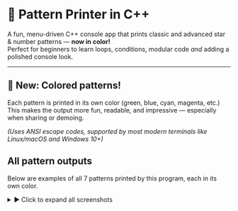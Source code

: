 # 🌟 Pattern Printer in C++

A fun, menu-driven C++ console app that prints classic and advanced star & number patterns — **now in color!**  
Perfect for beginners to learn loops, conditions, modular code *and* adding a polished console look.

---

## 🎨 New: Colored patterns!
Each pattern is printed in its own color (green, blue, cyan, magenta, etc.)  
This makes the output more fun, readable, and impressive — especially when sharing or demoing.

*(Uses ANSI escape codes, supported by most modern terminals like Linux/macOS and Windows 10+)*


## **All pattern outputs**

Below are examples of all 7 patterns printed by this program, each in its own color.

<details>
<summary>▶ Click to expand all screenshots</summary>

### Square Hollow Pattern (Easy Star)
![Square Hollow](Screenshorts/Hollow_Squre.png)

---

### Right Half Pyramid (Easy Star)
![Right Half Pyramid](Screenshorts/Right_half_pyramid.png)

---

### Number Increasing Pyramid (Easy Number)
![Number Pyramid](Screenshorts/Number_incresing.png)

---

### Butterfly Star Pattern (Medium Star, Symmetrical)
![Butterfly](Screenshorts/Butterfly.png)

---

### Diamond Pattern (Medium Star, Symmetrical)
![Diamond](Screenshorts/Diamond.png)

---

### Pascal's Triangle (Medium+ Number, Combinatorial)
![Pascal's Triangle](Screenshorts/Pascal's_Triangle.png)

---

### Hollow Hourglass Pattern (Advanced Star)
![Hollow Hourglass](Screenshorts/Hourglass.png)

<p align="center">
  <em>✨ Thank you for checking out this project — happy coding and keep exploring creative patterns! ✨</em>
</p>

</details>
